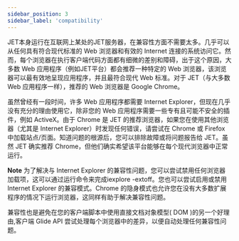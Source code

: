 ```yaml
---
sidebar_position: 3
sidebar_label: 'compatibility'
---
```

JET本身运行在互联网上某处的JET服务器，在兼容性方面不需要太多。几乎可以从任何具有符合现代标准的 Web 浏览器和有效的 Internet 连接的系统访问它。然而，每个浏览器在执行客户端代码方面都有细微的差别和障碍，出于这个原因，大多数 Web 应用程序（例如JET平台）都会推荐一种特定的 Web 浏览器，该浏览器可以最有效地呈现应用程序，并且最符合现代 Web 标准。对于 JET（与大多数 Web 应用程序一样），推荐的 Web 浏览器是 Google Chrome。

虽然曾经有一段时间，许多 Web 应用程序都需要 Internet Explorer，但现在几乎没有充分的理由使用它，除非您的 Web 应用程序需要一些专有且可能不安全的插件，例如 ActiveX。由于 Chrome 是 JET 的推荐浏览器，如果您在使用其他浏览器（尤其是 Internet Explorer）时发现任何错误，请尝试在 Chrome 或 Firefox 中加载站点/页面。知道问题的根源后，您可以排除故障或将问题报告给 JET。虽然 JET 确实推荐 Chrome，但他们确实希望该平台能够在每个现代浏览器中正常运行。

**Note**
为了解决与 Internet Explorer 的兼容性问题，您可以尝试禁用任何浏览器加载项，这可以通过运行命令来完成iexplore -extoff。您也可以尝试启用或禁用 Internet Explorer 的兼容模式。Chrome 的隐身模式也允许您在没有大多数扩展程序的情况下运行浏览器，这同样有助于解决兼容性问题。

兼容性也是避免在您的客户端脚本中使用直接文档对象模型( DOM )的另一个好理由,客户端 Glide API 尝试处理每个浏览器中的差异，以便自动处理任何兼容性问题。